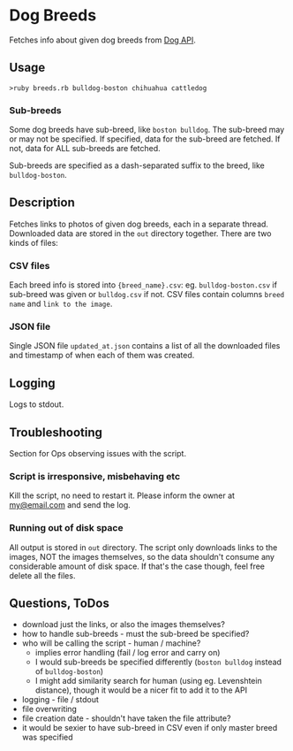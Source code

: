# Dog Breeds

Fetches info about given dog breeds from [Dog API](https://dog.ceo/dog-api/).

## Usage

`>ruby breeds.rb bulldog-boston chihuahua cattledog`

### Sub-breeds

Some dog breeds have sub-breed, like `boston bulldog`. The sub-breed may or may not be specified. 
If specified, data for the sub-breed are fetched. If not, data for ALL sub-breeds are fetched.

Sub-breeds are specified as a dash-separated suffix to the breed, like `bulldog-boston`.

## Description

Fetches links to photos of given dog breeds, each in a separate thread.
 Downloaded data are stored in the `out` directory together. There are two kinds of files:

### CSV files

Each breed info is stored into `{breed_name}.csv`: eg. `bulldog-boston.csv` if sub-breed was given or `bulldog.csv` 
if not. CSV files contain columns `breed name` and `link to the image`.

### JSON file

Single JSON file `updated_at.json` contains a list of all the downloaded files and timestamp of when each of them was 
created.
  
## Logging

Logs to stdout.

## Troubleshooting

Section for Ops observing issues with the script. 

### Script is irresponsive, misbehaving etc

Kill the script, no need to restart it. Please inform the owner at my@email.com and send the log.

### Running out of disk space

All output is stored in `out` directory. The script only downloads links to the images, NOT the images themselves, 
so the data shouldn't consume any considerable amount of disk space. If that's the case though, feel free delete 
all the files. 

## Questions, ToDos

  * download just the links, or also the images themselves?
  * how to handle sub-breeds - must the sub-breed be specified?
  * who will be calling the script - human / machine?
    * implies error handling (fail / log error and carry on)
    * I would sub-breeds be specified differently (`boston bulldog` instead of `bulldog-boston`) 
    * I might add similarity search for human (using eg. Levenshtein distance), though it would be a nicer fit to add it 
    to the API 
  * logging - file / stdout
  * file overwriting
  * file creation date - shouldn't have taken the file attribute?
  * it would be sexier to have sub-breed in CSV even if only master breed was specified